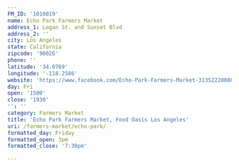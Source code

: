 ```yaml
---
FM_ID: '1010019'
name: Echo Park Farmers Market
address_1: Logan St. and Sunset Blvd
address_2: ''
city: Los Angeles
state: California
zipcode: '90026'
phone: ''
latitude: '34.0769'
longitude: '-118.2586'
website: 'https://www.facebook.com/Echo-Park-Farmers-Market-313522200882/'
day: Fri
open: '1500'
close: '1930'
'': ''
category: Farmers Market
title: 'Echo Park Farmers Market, Food Oasis Los Angeles'
uri: /farmers-market/echo-park/
formatted_day: Friday
formatted_open: 3pm
formatted_close: '7:30pm'

---
```

